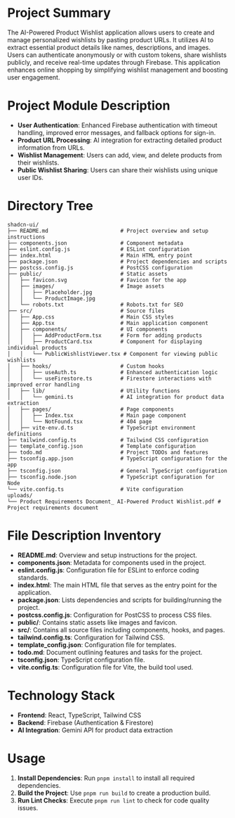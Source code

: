 # Project Summary
The AI-Powered Product Wishlist application allows users to create and manage personalized wishlists by pasting product URLs. It utilizes AI to extract essential product details like names, descriptions, and images. Users can authenticate anonymously or with custom tokens, share wishlists publicly, and receive real-time updates through Firebase. This application enhances online shopping by simplifying wishlist management and boosting user engagement.

# Project Module Description
- **User Authentication**: Enhanced Firebase authentication with timeout handling, improved error messages, and fallback options for sign-in.
- **Product URL Processing**: AI integration for extracting detailed product information from URLs.
- **Wishlist Management**: Users can add, view, and delete products from their wishlists.
- **Public Wishlist Sharing**: Users can share their wishlists using unique user IDs.

# Directory Tree
```
shadcn-ui/
├── README.md                       # Project overview and setup instructions
├── components.json                 # Component metadata
├── eslint.config.js                # ESLint configuration
├── index.html                      # Main HTML entry point
├── package.json                    # Project dependencies and scripts
├── postcss.config.js               # PostCSS configuration
├── public/                         # Static assets
│   ├── favicon.svg                 # Favicon for the app
│   ├── images/                     # Image assets
│   │   ├── Placeholder.jpg
│   │   └── ProductImage.jpg
│   └── robots.txt                  # Robots.txt for SEO
├── src/                            # Source files
│   ├── App.css                     # Main CSS styles
│   ├── App.tsx                     # Main application component
│   ├── components/                 # UI components
│   │   ├── AddProductForm.tsx      # Form for adding products
│   │   ├── ProductCard.tsx         # Component for displaying individual products
│   │   └── PublicWishlistViewer.tsx # Component for viewing public wishlists
│   ├── hooks/                      # Custom hooks
│   │   ├── useAuth.ts              # Enhanced authentication logic
│   │   └── useFirestore.ts         # Firestore interactions with improved error handling
│   ├── lib/                        # Utility functions
│   │   └── gemini.ts               # AI integration for product data extraction
│   ├── pages/                      # Page components
│   │   ├── Index.tsx               # Main page component
│   │   └── NotFound.tsx            # 404 page
│   ├── vite-env.d.ts               # TypeScript environment definitions
├── tailwind.config.ts              # Tailwind CSS configuration
├── template_config.json            # Template configuration
├── todo.md                         # Project TODOs and features
├── tsconfig.app.json               # TypeScript configuration for the app
├── tsconfig.json                   # General TypeScript configuration
├── tsconfig.node.json              # TypeScript configuration for Node
└── vite.config.ts                  # Vite configuration
uploads/
└── Product Requirements Document_ AI-Powered Product Wishlist.pdf # Project requirements document
```

# File Description Inventory
- **README.md**: Overview and setup instructions for the project.
- **components.json**: Metadata for components used in the project.
- **eslint.config.js**: Configuration file for ESLint to enforce coding standards.
- **index.html**: The main HTML file that serves as the entry point for the application.
- **package.json**: Lists dependencies and scripts for building/running the project.
- **postcss.config.js**: Configuration for PostCSS to process CSS files.
- **public/**: Contains static assets like images and favicon.
- **src/**: Contains all source files including components, hooks, and pages.
- **tailwind.config.ts**: Configuration for Tailwind CSS.
- **template_config.json**: Configuration file for templates.
- **todo.md**: Document outlining features and tasks for the project.
- **tsconfig.json**: TypeScript configuration file.
- **vite.config.ts**: Configuration file for Vite, the build tool used.

# Technology Stack
- **Frontend**: React, TypeScript, Tailwind CSS
- **Backend**: Firebase (Authentication & Firestore)
- **AI Integration**: Gemini API for product data extraction

# Usage
1. **Install Dependencies**: Run `pnpm install` to install all required dependencies.
2. **Build the Project**: Use `pnpm run build` to create a production build.
3. **Run Lint Checks**: Execute `pnpm run lint` to check for code quality issues.
